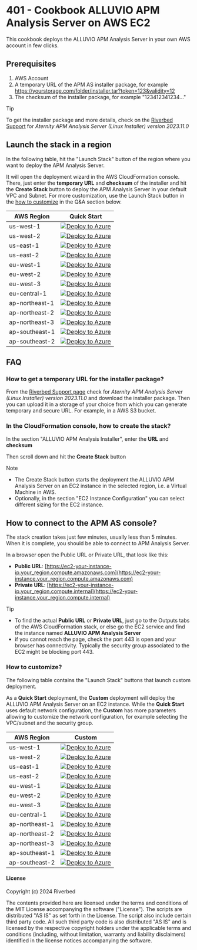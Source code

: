 # 401 - Cookbook ALLUVIO APM Analysis Server on AWS EC2

This cookbook deploys the ALLUVIO APM Analysis Server in your own AWS account in few clicks.

## Prerequisites

1. AWS Account
2. A temporary URL of the APM AS installer package, for example https://yourstorage.com/folder/installer.tar?token=123&validity=12
3. The checksum of the installer package, for example "123412341234..."

> [!TIP]
> To get the installer package and more details, check on the [Riverbed Support](https://support.riverbed.com/content/support/software/aternity-dem/aternity-apm.html) for *Aternity APM Analysis Server (Linux Installer) version 2023.11.0* 

## Launch the stack in a region

In the following table, hit the "Launch Stack" button of the region where you want to deploy the APM Analysis Server.

It will open the deployment wizard in the AWS CloudFormation console. There, just enter the **temporary URL** and **checksum** of the installer and hit the **Create Stack** button to deploy the APM Analysis Server in your default VPC and Subnet. For more customization, use the Launch Stack button in the [how to customize](#how-to-customize) in the Q&A section below.

<div align="center">
  
| AWS Region | Quick Start |
| --- | --- | 
| us-west-1 | [![Deploy to Azure](https://s3.amazonaws.com/cloudformation-examples/cloudformation-launch-stack.png)](https://console.aws.amazon.com/cloudformation/home?region=us-west-1#/stacks/create/review?templateURL=TEMPLATE1&stackName=Riverbed-Community-Cookbook-ALLUVIO-APM-AS-on-EC2) |
| us-west-2 | [![Deploy to Azure](https://s3.amazonaws.com/cloudformation-examples/cloudformation-launch-stack.png)](https://console.aws.amazon.com/cloudformation/home?region=us-west-2#/stacks/new?stackName=Riverbed-Community-Cookbook-ALLUVIO-APM-AS-on-EC2&templateURL=TEMPLATE1) |
| us-east-1 | [![Deploy to Azure](https://s3.amazonaws.com/cloudformation-examples/cloudformation-launch-stack.png)](https://console.aws.amazon.com/cloudformation/home?region=us-east-1#/stacks/new?stackName=Riverbed-Community-Cookbook-ALLUVIO-APM-AS-on-EC2&templateURL=TEMPLATE1) |
| us-east-2 | [![Deploy to Azure](https://s3.amazonaws.com/cloudformation-examples/cloudformation-launch-stack.png)](https://console.aws.amazon.com/cloudformation/home?region=us-east-2#/stacks/new?stackName=Riverbed-Community-Cookbook-ALLUVIO-APM-AS-on-EC2&templateURL=TEMPLATE1) |
| eu-west-1 | [![Deploy to Azure](https://s3.amazonaws.com/cloudformation-examples/cloudformation-launch-stack.png)](https://console.aws.amazon.com/cloudformation/home?region=eu-west-1#/stacks/new?stackName=Riverbed-Community-Cookbook-ALLUVIO-APM-AS-on-EC2&templateURL=TEMPLATE1) |
| eu-west-2 | [![Deploy to Azure](https://s3.amazonaws.com/cloudformation-examples/cloudformation-launch-stack.png)](https://console.aws.amazon.com/cloudformation/home?region=eu-west-2#/stacks/new?stackName=Riverbed-Community-Cookbook-ALLUVIO-APM-AS-on-EC2&templateURL=TEMPLATE1) |
| eu-west-3 | [![Deploy to Azure](https://s3.amazonaws.com/cloudformation-examples/cloudformation-launch-stack.png)](https://console.aws.amazon.com/cloudformation/home?region=eu-west-3#/stacks/new?stackName=Riverbed-Community-Cookbook-ALLUVIO-APM-AS-on-EC2&templateURL=TEMPLATE1) |
| eu-central-1 | [![Deploy to Azure](https://s3.amazonaws.com/cloudformation-examples/cloudformation-launch-stack.png)](https://console.aws.amazon.com/cloudformation/home?region=eu-central-1#/stacks/new?stackName=Riverbed-Community-Cookbook-ALLUVIO-APM-AS-on-EC2&templateURL=TEMPLATE1) |
| ap-northeast-1 | [![Deploy to Azure](https://s3.amazonaws.com/cloudformation-examples/cloudformation-launch-stack.png)](https://console.aws.amazon.com/cloudformation/home?region=ap-northeast-1#/stacks/new?stackName=Riverbed-Community-Cookbook-ALLUVIO-APM-AS-on-EC2&templateURL=TEMPLATE1) |
| ap-northeast-2 | [![Deploy to Azure](https://s3.amazonaws.com/cloudformation-examples/cloudformation-launch-stack.png)](https://console.aws.amazon.com/cloudformation/home?region=ap-northeast-2#/stacks/new?stackName=Riverbed-Community-Cookbook-ALLUVIO-APM-AS-on-EC2&templateURL=TEMPLATE1) |
| ap-northeast-3 | [![Deploy to Azure](https://s3.amazonaws.com/cloudformation-examples/cloudformation-launch-stack.png)](https://console.aws.amazon.com/cloudformation/home?region=ap-northeast-3#/stacks/new?stackName=Riverbed-Community-Cookbook-ALLUVIO-APM-AS-on-EC2&templateURL=TEMPLATE1) |
| ap-southeast-1 | [![Deploy to Azure](https://s3.amazonaws.com/cloudformation-examples/cloudformation-launch-stack.png)](https://console.aws.amazon.com/cloudformation/home?region=ap-southeast-1#/stacks/new?stackName=Riverbed-Community-Cookbook-ALLUVIO-APM-AS-on-EC2&templateURL=TEMPLATE1) |
| ap-southeast-2 | [![Deploy to Azure](https://s3.amazonaws.com/cloudformation-examples/cloudformation-launch-stack.png)](https://console.aws.amazon.com/cloudformation/home?region=ap-southeast-2#/stacks/new?stackName=Riverbed-Community-Cookbook-ALLUVIO-APM-AS-on-EC2&templateURL=TEMPLATE1) |

</div>

## FAQ

### How to get a temporary URL for the installer package?

From the [Riverbed Support page](https://support.riverbed.com/content/support/software/aternity-dem/aternity-apm.html) check for *Aternity APM Analysis Server (Linux Installer) version 2023.11.0* and download the installer package. Then you can upload it in a storage of your choice from which you can generate temporary and secure URL. For example, in a AWS S3 bucket.

### In the CloudFormation console, how to create the stack?

In the section "ALLUVIO APM Analysis Installer", enter the **URL** and **checksum**

Then scroll down and hit the **Create Stack** button

> [!NOTE]
> - The Create Stack button starts the deployment the ALLUVIO APM Analysis Server on an EC2 instance in the selected region, i.e. a Virtual Machine in AWS.
> - Optionally, in the section "EC2 Instance Configuration" you can select different sizing for the EC2 instance.

## How to connect to the APM AS console?

The stack creation takes just few minutes, usually less than 5 minutes. When it is complete, you should be able to connect to APM Analysis Server. 

In a browser open the Public URL or Private URL, that look like this:
- **Public URL**: [https://ec2-your-instance-ip.your_region.compute.amazonaws.com](https://ec2-your-instance.your_region.compute.amazonaws.com)
- **Private URL**: [https://ec2-your-instance-ip.your_region.compute.internal](https://ec2-your-instance.your_region.compute.internal)

> [!TIP]
> - To find the actual **Public URL** or **Private URL**, just go to the Outputs tabs of the AWS CloudFormation stack, or else go the EC2 service and find the instance named **ALLUVIO APM Analysis Server**
> - if you cannot reach the page, check the port 443 is open and your browser has connectivity. Typically the security group associated to the EC2 might be blocking port 443.

### How to customize?

The following table contains the "Launch Stack" buttons that launch custom deployment.

As a **Quick Start** deployment, the **Custom** deployment will deploy the ALLUVIO APM Analysis Server on an EC2 instance. While the **Quick Start** uses default network configuration, the **Custom** has more parameters allowing to customize the network configuration, for example selecting the VPC/subnet and the security group.

<div align="center">

| AWS Region | Custom |
| --- | --- | 
| us-west-1 | [![Deploy to Azure](https://s3.amazonaws.com/cloudformation-examples/cloudformation-launch-stack.png)](https://console.aws.amazon.com/cloudformation/home?region=us-west-1#/stacks/new?stackName=Riverbed-Community-Cookbook-ALLUVIO-APM-AS-on-EC2-Custom&templateURL=TEMPLATE2) |
| us-west-2 | [![Deploy to Azure](https://s3.amazonaws.com/cloudformation-examples/cloudformation-launch-stack.png)](https://console.aws.amazon.com/cloudformation/home?region=us-west-2#/stacks/new?stackName=Riverbed-Community-Cookbook-ALLUVIO-APM-AS-on-EC2-Custom&templateURL=TEMPLATE2) |
| us-east-1 | [![Deploy to Azure](https://s3.amazonaws.com/cloudformation-examples/cloudformation-launch-stack.png)](https://console.aws.amazon.com/cloudformation/home?region=us-east-1#/stacks/new?stackName=Riverbed-Community-Cookbook-ALLUVIO-APM-AS-on-EC2-Custom&templateURL=TEMPLATE2) |
| us-east-2 | [![Deploy to Azure](https://s3.amazonaws.com/cloudformation-examples/cloudformation-launch-stack.png)](https://console.aws.amazon.com/cloudformation/home?region=us-east-2#/stacks/new?stackName=Riverbed-Community-Cookbook-ALLUVIO-APM-AS-on-EC2-Custom&templateURL=TEMPLATE2) |
| eu-west-1 | [![Deploy to Azure](https://s3.amazonaws.com/cloudformation-examples/cloudformation-launch-stack.png)](https://console.aws.amazon.com/cloudformation/home?region=eu-west-1#/stacks/new?stackName=Riverbed-Community-Cookbook-ALLUVIO-APM-AS-on-EC2-Custom&templateURL=TEMPLATE2) |
| eu-west-2 | [![Deploy to Azure](https://s3.amazonaws.com/cloudformation-examples/cloudformation-launch-stack.png)](https://console.aws.amazon.com/cloudformation/home?region=eu-west-2#/stacks/new?stackName=Riverbed-Community-Cookbook-ALLUVIO-APM-AS-on-EC2-Custom&templateURL=TEMPLATE2) |
| eu-west-3 | [![Deploy to Azure](https://s3.amazonaws.com/cloudformation-examples/cloudformation-launch-stack.png)](https://console.aws.amazon.com/cloudformation/home?region=eu-west-3#/stacks/new?stackName=Riverbed-Community-Cookbook-ALLUVIO-APM-AS-on-EC2-Custom&templateURL=TEMPLATE2) |
| eu-central-1 | [![Deploy to Azure](https://s3.amazonaws.com/cloudformation-examples/cloudformation-launch-stack.png)](https://console.aws.amazon.com/cloudformation/home?region=eu-central-1#/stacks/new?stackName=Riverbed-Community-Cookbook-ALLUVIO-APM-AS-on-EC2-Custom&templateURL=TEMPLATE2) |
| ap-northeast-1 | [![Deploy to Azure](https://s3.amazonaws.com/cloudformation-examples/cloudformation-launch-stack.png)](https://console.aws.amazon.com/cloudformation/home?region=ap-northeast-1#/stacks/new?stackName=Riverbed-Community-Cookbook-ALLUVIO-APM-AS-on-EC2-Custom&templateURL=TEMPLATE2) |
| ap-northeast-2 | [![Deploy to Azure](https://s3.amazonaws.com/cloudformation-examples/cloudformation-launch-stack.png)](https://console.aws.amazon.com/cloudformation/home?region=ap-northeast-2#/stacks/new?stackName=Riverbed-Community-Cookbook-ALLUVIO-APM-AS-on-EC2-Custom&templateURL=TEMPLATE2) |
| ap-northeast-3 | [![Deploy to Azure](https://s3.amazonaws.com/cloudformation-examples/cloudformation-launch-stack.png)](https://console.aws.amazon.com/cloudformation/home?region=ap-northeast-3#/stacks/new?stackName=Riverbed-Community-Cookbook-ALLUVIO-APM-AS-on-EC2-Custom&templateURL=TEMPLATE2) |
| ap-southeast-1 | [![Deploy to Azure](https://s3.amazonaws.com/cloudformation-examples/cloudformation-launch-stack.png)](https://console.aws.amazon.com/cloudformation/home?region=ap-southeast-1#/stacks/new?stackName=Riverbed-Community-Cookbook-ALLUVIO-APM-AS-on-EC2-Custom&templateURL=TEMPLATE2) |
| ap-southeast-2 | [![Deploy to Azure](https://s3.amazonaws.com/cloudformation-examples/cloudformation-launch-stack.png)](https://console.aws.amazon.com/cloudformation/home?region=ap-southeast-2#/stacks/new?stackName=Riverbed-Community-Cookbook-ALLUVIO-APM-AS-on-EC2-Custom&templateURL=TEMPLATE2) |

</div>

#### License

Copyright (c) 2024 Riverbed

The contents provided here are licensed under the terms and conditions of the MIT License accompanying the software ("License"). The scripts are distributed "AS IS" as set forth in the License. The script also include certain third party code. All such third party code is also distributed "AS IS" and is licensed by the respective copyright holders under the applicable terms and conditions (including, without limitation, warranty and liability disclaimers) identified in the license notices accompanying the software.
